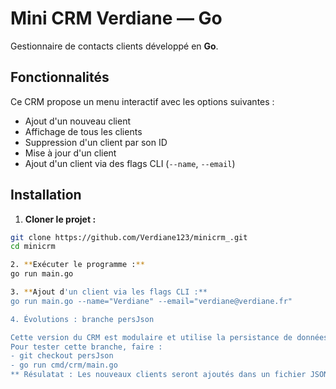 # Mini CRM Verdiane — Go

Gestionnaire de contacts clients développé en **Go**.

## Fonctionnalités

Ce CRM propose un menu interactif avec les options suivantes : 

- Ajout d'un nouveau client
- Affichage de tous les clients
- Suppression d'un client par son ID
- Mise à jour d'un client
- Ajout d'un client via des flags CLI (`--name`, `--email`)

## Installation

1. **Cloner le projet :**

```bash
git clone https://github.com/Verdiane123/minicrm_.git
cd minicrm

2. **Exécuter le programme :**
go run main.go

3. **Ajout d'un client via les flags CLI :**
go run main.go --name="Verdiane" --email="verdiane@verdiane.fr"

4. Évolutions : branche persJson

Cette version du CRM est modulaire et utilise la persistance de données via un fichier JSON.
Pour tester cette branche, faire :
- git checkout persJson
- go run cmd/crm/main.go
** Résulatat : Les nouveaux clients seront ajoutés dans un fichier JSON.
